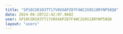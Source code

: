 ```yaml
---
title: "SP10CGR103TT17V0XXAPZ87F4WC2G9S18RYNP58Q8"
date: 2024-06-20T22:42:07.960Z
user: SP10CGR103TT17V0XXAPZ87F4WC2G9S18RYNP58Q8
layout: "users"
---
```

    